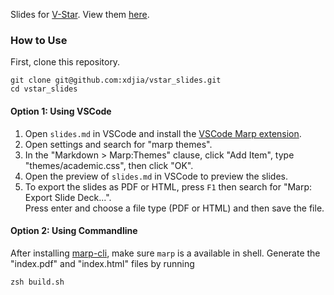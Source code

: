 Slides for [V-Star](https://github.com/xdjia/vstar). 
View them [here](https://xdjia.github.io/vstar_slides).

### How to Use

First, clone this repository.

```shell
git clone git@github.com:xdjia/vstar_slides.git
cd vstar_slides
```

#### Option 1: Using VSCode

1. Open `slides.md` in VSCode and install the [VSCode Marp extension](https://marketplace.visualstudio.com/items?itemName=marp-team.marp-vscode). 
2. Open settings and search for "marp themes".
3. In the "Markdown > Marp:Themes" clause, click "Add Item", type "themes/academic.css", then click "OK".
4. Open the preview of `slides.md` in VSCode to preview the slides.
5. To export the slides as PDF or HTML, press `F1` then search for "Marp: Export Slide Deck...".  
   Press enter and choose a file type (PDF or HTML) and then save the file.

#### Option 2: Using Commandline

After installing [marp-cli](https://github.com/marp-team/marp-cli), make sure `marp` is a available in shell. 
Generate the "index.pdf" and "index.html" files by running

```shell
zsh build.sh
```
